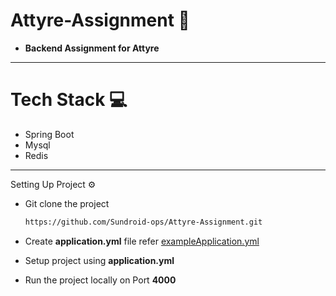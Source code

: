 # Attyre-Assignment 🚀
- **Backend Assignment for Attyre** 

---

# Tech Stack 💻
- Spring Boot
- Mysql
- Redis

---

Setting Up Project ⚙️
- Git clone the project
    ```bash
    https://github.com/Sundroid-ops/Attyre-Assignment.git 
    ```

- Create **application.yml** file refer [exampleApplication.yml](src/main/resources/exampleApplication.yml)

- Setup project using **application.yml**

- Run the project locally on Port **4000**